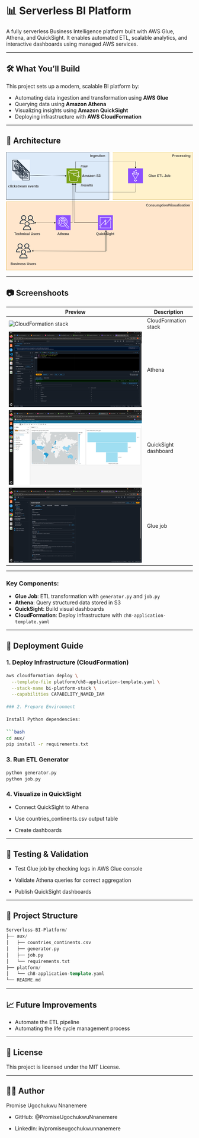 # 📊 Serverless BI Platform

A fully serverless Business Intelligence platform built with AWS Glue, Athena, and QuickSight. It enables automated ETL, scalable analytics, and interactive dashboards using managed AWS services.

---

## 🛠️ What You’ll Build

This project sets up a modern, scalable BI platform by:

- Automating data ingestion and transformation using **AWS Glue**
- Querying data using **Amazon Athena**
- Visualizing insights using **Amazon QuickSight**
- Deploying infrastructure with **AWS CloudFormation**

---

## 🧱 Architecture

![Architecture Diagram](images/architecture.png)

---

## 📷 Screenshoots

| Preview | Description |
|--------|-------------|
| ![CloudFormation stack](imaages/Stack_Create_Complete) | CloudFormation stack |
| ![Athena](images/Athena.png) | Athena |
| ![QuickSight dashboard](images/QuickSight_dashboard.png) | QuickSight dashboard |
| ![Glue job](images/Glue_job.png) | Glue job |

---

### Key Components:

- **Glue Job**: ETL transformation with `generator.py` and `job.py`
- **Athena**: Query structured data stored in S3
- **QuickSight**: Build visual dashboards
- **CloudFormation**: Deploy infrastructure with `ch8-application-template.yaml`

---

## 🚀 Deployment Guide

### 1. Deploy Infrastructure (CloudFormation)

```bash
aws cloudformation deploy \
  --template-file platform/ch8-application-template.yaml \
  --stack-name bi-platform-stack \
  --capabilities CAPABILITY_NAMED_IAM

### 2. Prepare Environment

Install Python dependencies:

```bash
cd aux/
pip install -r requirements.txt
```

### 3. Run ETL Generator

```bash
python generator.py
python job.py
```

### 4. Visualize in QuickSight

* Connect QuickSight to Athena

* Use countries_continents.csv output table

* Create dashboards

---

## 🧪 Testing & Validation

* Test Glue job by checking logs in AWS Glue console

* Validate Athena queries for correct aggregation

* Publish QuickSight dashboards

---

## 📂 Project Structure

```cpp
Serverless-BI-Platform/
├── aux/
│   ├── countries_continents.csv
│   ├── generator.py
│   ├── job.py
│   └── requirements.txt
├── platform/
│   └── ch8-application-template.yaml
└── README.md
```

---

## 📈 Future Improvements

+ Automate the ETL pipeline
+ Automating the life cycle management process

---

## 📄 License

This project is licensed under the MIT License.

---

## 🙋‍♂️ Author

Promise Ugochukwu Nnanemere

+ GitHub: @PromiseUgochukwuNnanemere

+ LinkedIn: in/promiseugochukwunnanemere